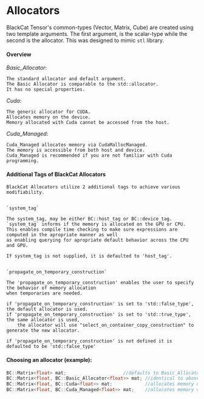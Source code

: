 # Allocators 

BlackCat Tensor's common-types (Vector, Matrix, Cube) are created using two template arguments. The first argument, is the scalar-type while the second is the allocator. This was designed to mimic `stl` library.

	
#### Overview

*Basic_Allocator*:

	The standard allocator and default argument.
	The Basic Allocator is comparable to the std::allocator.
	It has no special properties.

*Cuda*:

	The generic allocator for CUDA. 
	Allocates memory on the device. 
	Memory allocated with Cuda cannot be accessed from the host.

*Cuda_Managed*:

	Cuda_Managed allocates memory via CudaMallocManaged. 
	The memory is accessible from both host and device. 
	Cuda_Managed is recommended if you are not familiar with Cuda programming.
	
	
#### Additional Tags of BlackCat Allocators

	BlackCat Allocators utilize 2 additional tags to achieve various modifiability. 
	

	`system_tag`

	The system_tag, may be either BC::host_tag or BC::device_tag.
	`system_tag` informs if the memory is allocated on the GPU or CPU. 
	This enables compile time checking to make sure expressions are computed in the apropriate manner as well
	as enabling querying for apropriate default behavior across the CPU and GPU. 

	If system_tag is not supplied, it is defaulted to 'host_tag'.


	`propagate_on_temporary_construction` 

	The 'propagate_on_temporary_construction' enables the user to specify the behavior of memory allocation
	when temporaries are needed. 
	
	if 'propagate_on_temporary_construction' is set to 'std::false_type', the default allocator is used.
	if 'propagate_on_temporary_construction' is set to 'std::true_type', the same allocator is used,
		the allocator will use "select_on_container_copy_construction" to generate the new allocator. 
	
	if 'propagate_on_temporary_construction' is not defined it is defaulted to be 'std::false_type' 


#### Choosing an allocator (example):

```cpp
BC::Matrix<float> mat; 			    	   //defaults to Basic_Allocator<float>
BC::Matrix<float, BC::Basic_Allocator<float>> mat; //identical to above   
BC::Matrix<float, BC::Cuda<float>> mat;	    	   //allocates memory on the GPU 
BC::Matrix<float, BC::Cuda_Managed<float>> mat;    //allocates memory on the GPU but data transfer is managed automatically. 
```
